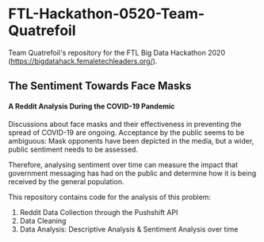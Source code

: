 # FTL-Hackathon-0520-Team-Quatrefoil
Team Quatrefoil's repository for the FTL Big Data Hackathon 2020 (https://bigdatahack.femaletechleaders.org/).

## The Sentiment Towards Face Masks
#### A Reddit Analysis During the COVID-19 Pandemic

Discussions about face masks and their effectiveness in preventing the spread of COVID-19 are ongoing. Acceptance by the public seems to be ambiguous: Mask opponents have been depicted in the media, but a wider, public sentiment needs to be assessed.

Therefore, analysing sentiment over time can measure the impact that government messaging has had on the public and determine how it is being received by the general population.

This repository contains code for the analysis of this problem:

1. Reddit Data Collection through the Pushshift API
2. Data Cleaning
3. Data Analysis: Descriptive Analysis & Sentiment Analysis over time

